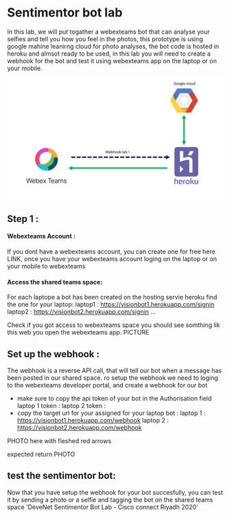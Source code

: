 # Sentimentor bot lab
In this lab, we will put togather a webexteams bot that can analyse your selfies and tell you how you feel in the photos, this prototype is using google mahine leanirng cloud for photo analyses, the bot code is hosted in heroku and almsot ready to be used, in this lab you will need to create a webhook for the bot and test it using webexteams app on the laptop or on your mobile.


![Wiring photo][flow]

[flow]:./flow.png "Wiring photo"



## Step 1 :

#### Webexteams Account :
If you dont have a webexteams account, you can create one for free here LINK, once you have your webexteams account loging on the laptop or on your mobile to webexteams 

#### Access the shared teams space:
For each laptope a bot has been created on the hosting servie heroku find the one for your laptop:
laptop1 : https://visionbot1.herokuapp.com/signin
laptop2 : https://visionbot2.herokuapp.com/signin
...

Check if you got access to webexteams space you should see somthing lik this web you open the webexteams app.
PICTURE 




## Set up the webhook :
The webhook is a reverse API call, that will tell our bot when a message has been posted in our shared space. 
ro setup the webhook we need to loging to the webexteams developer portal, and create a webhook for our bot
-  make sure to copy the api token of your bot in the Authorisation field  
laptop 1 token : 
laptop 2 token : 
-  copy the target url for your assigned for your laptop bot :
laptop 1 : https://visionbot1.herokuapp.com/webhook
laptop 2 : https://visionbot2.herokuapp.com/webhook

PHOTO here with fleshed red arrows 

expected return PHOTO

## test the sentimentor bot:
Now that you have setup the webhook for your bot succesfully, you can test it by sending a photo or a selfie and tagging the bot on the shared teams space 'DeveNet Sentimentor Bot Lab - Cisco connect Riyadh 2020' 






